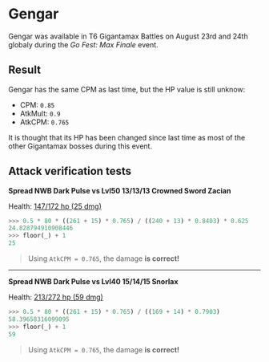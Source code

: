 # Gengar

Gengar was available in T6 Gigantamax Battles on August 23rd and 24th globaly during the *Go Fest: Max Finale* event.

## Result

Gengar has the same CPM as last time, but the HP value is still unknow:

- CPM: `0.85`
- AtkMult: `0.9`
- AtkCPM: `0.765`

It is thought that its HP has been changed since last time as most of the other Gigantamax bosses during this event.

## Attack verification tests

**Spread NWB Dark Pulse vs Lvl50 13/13/13 Crowned Sword Zacian**

Health: [147/172 hp (25 dmg)](../../res/gengar_01.png)

```python
>>> 0.5 * 80 * ((261 + 15) * 0.765) / ((240 + 13) * 0.8403) * 0.625
24.828794910908446
>>> floor(_) + 1
25
```

> Using `AtkCPM = 0.765`, the damage **is correct!**

---

**Spread NWB Dark Pulse vs Lvl40 15/14/15 Snorlax**

Health: [213/272 hp (59 dmg)](../../res/gengar_02.png)

```python
>>> 0.5 * 80 * ((261 + 15) * 0.765) / ((169 + 14) * 0.7903)
58.39658316099095
>>> floor(_) + 1
59
```

> Using `AtkCPM = 0.765`, the damage **is correct!**

